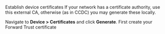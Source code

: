 Establish device certificates
If your network has a certificate authority, use this external CA, otherwise (as in CCDC) you may generate these locally.

Navigate to **Device > Certificates** and click **Generate**. First create your Forward Trust certificate